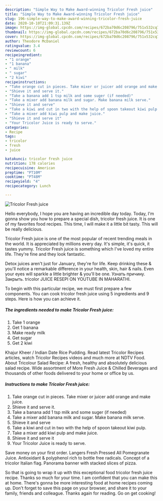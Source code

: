 ```yaml
---
description: "Simple Way to Make Award-winning Tricolor Fresh juice"
title: "Simple Way to Make Award-winning Tricolor Fresh juice"
slug: 196-simple-way-to-make-award-winning-tricolor-fresh-juice
date: 2020-10-10T21:09:31.139Z
image: https://img-global.cpcdn.com/recipes/672ba70d6c208796/751x532cq70/tricolor-fresh-juice-recipe-main-photo.jpg
thumbnail: https://img-global.cpcdn.com/recipes/672ba70d6c208796/751x532cq70/tricolor-fresh-juice-recipe-main-photo.jpg
cover: https://img-global.cpcdn.com/recipes/672ba70d6c208796/751x532cq70/tricolor-fresh-juice-recipe-main-photo.jpg
author: Theodore McDaniel
ratingvalue: 3.4
reviewcount: 6
recipeingredient:
- "1 orange"
- "1 banana"
- " milk"
- " sugar"
- "2 kiwi"
recipeinstructions:
- "Take orange cut in pieces. Take mixer or juicer add orange and make juice."
- "Shieve it and serve it."
- "Take a banana add 1 tsp milk and some suger (if needed)"
- "Take a mixer add banana milk and sugar. Make banana milk serve."
- "Shieve it and serve"
- "Take a kiwi and cut in two with the help of spoon takeout kiwi pulp."
- "Take a mixer add kiwi pulp and make juice."
- "Shieve it and serve it"
- "Your Tricolor Juice is ready to serve."
categories:
- Recipe
tags:
- tricolor
- fresh
- juice

katakunci: tricolor fresh juice 
nutrition: 178 calories
recipecuisine: American
preptime: "PT10M"
cooktime: "PT48M"
recipeyield: "4"
recipecategory: Lunch

---
```



![Tricolor Fresh juice](https://img-global.cpcdn.com/recipes/672ba70d6c208796/751x532cq70/tricolor-fresh-juice-recipe-main-photo.jpg)

Hello everybody, I hope you are having an incredible day today. Today, I'm gonna show you how to prepare a special dish, tricolor fresh juice. It is one of my favorites food recipes. This time, I will make it a little bit tasty. This will be really delicious.

Tricolor Fresh juice is one of the most popular of recent trending meals in the world. It is appreciated by millions every day. It's simple, it's quick, it tastes yummy. Tricolor Fresh juice is something which I've loved my entire life. They're fine and they look fantastic.

Detox juices aren&#39;t just for January, they&#39;re for life. Keep drinking these &amp; you&#39;ll notice a remarkable difference in your health, skin, hair &amp; nails. Even your eyes will sparkle a little brighter &amp; you&#39;ll be one. Узнать причину. Закрыть. tricolor JUICE RESEPI ON YOUTUBE IN MAHARATHI.


To begin with this particular recipe, we must first prepare a few components. You can cook tricolor fresh juice using 5 ingredients and 9 steps. Here is how you can achieve it.

<!--inarticleads1-->

##### The ingredients needed to make Tricolor Fresh juice:

1. Take 1 orange
1. Get 1 banana
1. Make ready  milk
1. Get  sugar
1. Get 2 kiwi


Khajur Kheer / Indian Date Rice Pudding. Read latest Tricolor Recipes articles, watch Tricolor Recipes videos and much more at NDTV Food. About Tricolour Salad Recipe: A fresh, healthy and absolutely delicious salad recipe. Wide assortment of More Fresh Juice &amp; Chilled Beverages and thousands of other foods delivered to your home or office by us. 

<!--inarticleads2-->

##### Instructions to make Tricolor Fresh juice:

1. Take orange cut in pieces. Take mixer or juicer add orange and make juice.
1. Shieve it and serve it.
1. Take a banana add 1 tsp milk and some suger (if needed)
1. Take a mixer add banana milk and sugar. Make banana milk serve.
1. Shieve it and serve
1. Take a kiwi and cut in two with the help of spoon takeout kiwi pulp.
1. Take a mixer add kiwi pulp and make juice.
1. Shieve it and serve it
1. Your Tricolor Juice is ready to serve.


Save money on your first order. Langers Fresh Pressed All Pomegranate Juice. Antioxidant &amp; polyphenol rich to bottle free radicals. Concept of a tricolor Italian flag. Panorama banner with stacked slices of pizza. 

So that is going to wrap it up with this exceptional food tricolor fresh juice recipe. Thanks so much for your time. I am confident that you can make this at home. There's gonna be more interesting food at home recipes coming up. Don't forget to save this page on your browser, and share it to your family, friends and colleague. Thanks again for reading. Go on get cooking!
